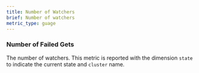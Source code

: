 ```yaml
---
title: Number of Watchers
brief: Number of watchers
metric_type: guage
---
```

### Number of Failed Gets
The number of watchers. This metric is reported with the dimension `state` to indicate the current state and `cluster` name.

